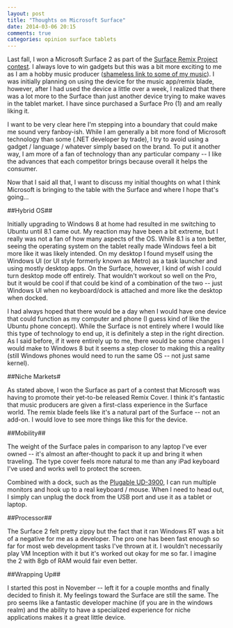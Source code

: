 ```yaml
---
layout: post
title: "Thoughts on Microsoft Surface"
date: 2014-03-06 20:15
comments: true
categories: opinion surface tablets
---
```

Last fall, I won a Microsoft Surface 2 as part of the [Surface Remix Project contest](http://www.surfaceremixproject.com). I always love to win gadgets but this was a bit more exciting to me as I am a hobby music producer ([shameless link to some of my music](http://www.soundcloud.com/ryanlanciaux)). I was initially planning on using the device for the music app/remix blade, however, after I had used the device a little over a week, I realized that there was a lot more to the Surface than just another device trying to make waves in the tablet market. I have since purchased a Surface Pro (1) and am really liking it. 
 
I want to be very clear here I'm stepping into a boundary that could make me sound very fanboy-ish. While I am generally a bit more fond of Microsoft technology than some (.NET developer by trade), I try to avoid using a gadget / language / whatever simply based on the brand. To put it another way, I am more of a fan of technology than any particular company -- I like the advances that each competitor brings because overall it helps the consumer. 

Now that I said all that, I want to discuss my initial thoughts on what I think Microsoft is bringing to the table with the Surface and where I hope that's going...

##Hybrid OS##

Initially upgrading to Windows 8 at home had resulted in me switching to Ubuntu until 8.1 came out. My reaction may have been a bit extreme, but I really was not a fan of how many aspects of the OS. While 8.1 is a ton better, seeing the operating system on the tablet really made Windows feel a bit more like it was likely intended. On my desktop I found myself using the Windows UI (or UI style formerly known as Metro) as a task launcher and using mostly desktop apps. On the Surface, however, I kind of wish I could turn desktop mode off entirely. That wouldn't workout so well on the Pro, but it would be cool if that could be kind of a combination of the two -- just Windows UI when no keyboard/dock is attached and more like the desktop when docked.

I had always hoped that there would be a day when I would have one device that could function as my computer and phone (I guess kind of like the Ubuntu phone concept). While the Surface is not entirely where I would like this type of technology to end up, it is definitely a step in the right direction. As I said before, if it were entirely up to me, there would be some changes I would make to Windows 8 but it seems a step closer to making this a reality (still Windows phones would need to run the same OS -- not just same kernel). 

##Niche Markets#

As stated above, I won the Surface as part of a contest that Microsoft was having to promote their yet-to-be released Remix Cover. I think it's fantastic that music producers are given a first-class experience in the Surface world. The remix blade feels like it's a natural part of the Surface -- not an add-on. I would love to see more things like this for the device.

##Mobility##

The weight of the Surface pales in comparison to any laptop I've ever owned -- it's almost an after-thought to pack it up and bring it when traveling. The type cover feels more natural to me than any iPad keyboard I've used and works well to protect the screen. 

Combined with a dock, such as the [Plugable UD-3900](http://www.amazon.com/Plugable-UD-3900-Universal-2048x1152-Ethernet/dp/B00ECDM78E), I can run multiple monitors and hook up to a real keyboard / mouse. When I need to head out, I simply can unplug the dock from the USB port and use it as a tablet or laptop. 

##Processor##

The Surface 2 felt pretty zippy but the fact that it ran Windows RT was a bit of a negative for me as a developer. The pro one has been fast enough so far for most web development tasks I've thrown at it. I wouldn't necessarily play VM Inception with it but it's worked out okay for me so far. I imagine the 2 with 8gb of RAM would fair even better.


##Wrapping Up##

I started this post in November -- left it for a couple months and finally decided to finish it. My feelings toward the Surface are still the same. The pro seems like a fantastic developer machine (if you are in the windows realm) and the ability to have a specialized experience for niche applications makes it a great little device. 




